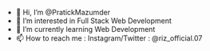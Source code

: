 - 👋 Hi, I’m @PratickMazumder
- 👀 I’m interested in Full Stack Web Development
- 🌱 I’m currently learning Web Development
- 📫 How to reach me : Instagram/Twitter : @riz_official.07

<!---
PratickMazumder/PratickMazumder is a ✨ special ✨ repository because its `README.md` (this file) appears on your GitHub profile.
You can click the Preview link to take a look at your changes.
--->
